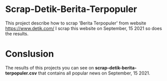 # Scrap-Detik-Berita-Terpopuler
This project describe how to scrap 'Berita Terpopuler' from website https://www.detik.com/
I scrap this website on September, 15 2021 so does the results.

# Conslusion
The results of this projects you can see on **scrap-detik-berita-terpopuler.csv** that contains all popular news on September, 15 2021.
